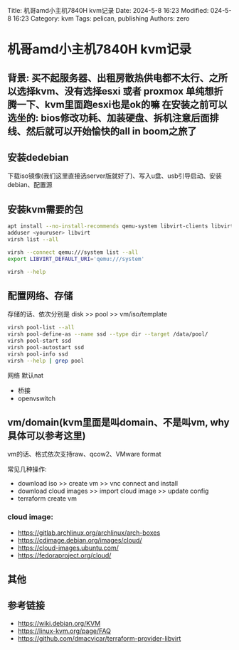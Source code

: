 Title: 机哥amd小主机7840H kvm记录
Date: 2024-5-8 16:23
Modified: 024-5-8 16:23
Category: kvm
Tags: pelican, publishing
Authors: zero

#  机哥amd小主机7840H kvm记录

## 背景: 买不起服务器、出租房散热供电都不太行、之所以选择kvm、没有选择esxi 或者 proxmox 单纯想折腾一下、kvm里面跑esxi也是ok的嘛 在安装之前可以选坐的: bios修改功耗、加装硬盘、拆机注意后面排线、然后就可以开始愉快的all in boom之旅了

## 安装dedebian
下载iso镜像(我们这里直接选server版就好了)、写入u盘、usb引导启动、安装debian、配置源


## 安装kvm需要的包
```sh
apt install --no-install-recommends qemu-system libvirt-clients libvirt-daemon-system virt-manager dnsmasq-base bridge-utils firewalld
adduser <youruser> libvirt
virsh list --all

virsh --connect qemu:///system list --all
export LIBVIRT_DEFAULT_URI='qemu:///system'

virsh --help 
```

## 配置网络、存储
存储的话、依次分别是 disk >> pool >> vm/iso/template 
     
```sh
virsh pool-list --all
virsh pool-define-as --name ssd --type dir --target /data/pool/
virsh pool-start ssd
virsh pool-autostart ssd
virsh pool-info ssd
virsh --help | grep pool
```

网络 默认nat
* 桥接
* openvswitch

## vm/domain(kvm里面是叫domain、不是叫vm, why 具体可以参考这里)

vm的话、格式依次支持raw、qcow2、VMware format

常见几种操作:
- download iso >> create vm >> vnc connect and install 
- download cloud images >> import cloud image >> update config 
- terraform create vm 

### cloud image:
* https://gitlab.archlinux.org/archlinux/arch-boxes
* https://cdimage.debian.org/images/cloud/
* https://cloud-images.ubuntu.com/
* https://fedoraproject.org/cloud/

## 其他

## 参考链接
- https://wiki.debian.org/KVM
- https://linux-kvm.org/page/FAQ
- https://github.com/dmacvicar/terraform-provider-libvirt